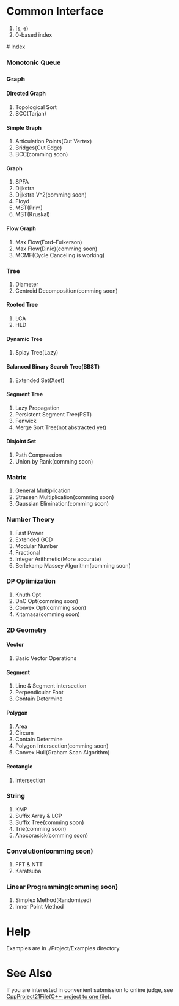 # Common Interface
<ol>
  <li>[s, e)</li>
  <li>0-based index</li>
</ol>
# Index
<h3>Monotonic Queue</h3>
<h3>Graph</h3>
  <h4>Directed Graph</h4>
    <ol><li>Topological Sort</li>
    <li>SCC(Tarjan)</li></ol>
  <h4>Simple Graph</h4>
    <ol><li>Articulation Points(Cut Vertex)</li>
    <li>Bridges(Cut Edge)</li>
    <li>BCC(comming soon)</li></ol>
  <h4>Graph</h4>
    <ol><li>SPFA</li>
    <li>Dijkstra</li>
    <li>Dijkstra V^2(comming soon)</li>
    <li>Floyd</li>
    <li>MST(Prim)</li>
    <li>MST(Kruskal)</li></ol>
  <h4>Flow Graph</h4>
    <ol><li>Max Flow(Ford–Fulkerson)</li>
    <li>Max Flow(Dinic)(comming soon)</li>
    <li>MCMF(Cycle Canceling is working)</li></ol>
<h3>Tree</h3>
  <ol><li>Diameter</li>
  <li>Centroid Decomposition(comming soon)</li></ol>
  <h4>Rooted Tree</h4>
    <ol><li>LCA</li>
    <li>HLD</li></ol>
 <h4>Dynamic Tree</h4>
    <ol><li>Splay Tree(Lazy)</li></ol>
  <h4>Balanced Binary Search Tree(BBST)</h4>
    <ol><li>Extended Set(Xset)</li></ol>
  <h4>Segment Tree</h4>
    <ol><li>Lazy Propagation</li>
    <li>Persistent Segment Tree(PST)</li>
    <li>Fenwick</li>
    <li>Merge Sort Tree(not abstracted yet)</li></ol>
  <h4>Disjoint Set</h4>
    <ol><li>Path Compression</li>
    <li>Union by Rank(comming soon)</li></ol>
<h3>Matrix</h3><ol>
  <li>General Multiplication</li>  
  <li>Strassen Multiplication(comming soon)</li>
  <li>Gaussian Elimination(comming soon)</li></ol>
<h3>Number Theory</h3><ol>
  <li>Fast Power</li>
  <li>Extended GCD</li>
  <li>Modular Number</li>
  <li>Fractional</li>
  <li>Integer Arithmetic(More accurate)</li>
  <li>Berlekamp Massey Algorithm(comming soon)</li></ol>
<h3>DP Optimization</h3>
  <ol><li>Knuth Opt</li>
  <li>DnC Opt(comming soon)</li>
  <li>Convex Opt(comming soon)</li>
  <li>Kitamasa(comming soon)</li></ol>
<h3>2D Geometry</h3>
  <h4>Vector</h4><ol>
    <li>Basic Vector Operations</li>
  </ol>
  <h4>Segment</h4><ol>
    <li>Line & Segment intersection</li>
    <li>Perpendicular Foot</li>
    <li>Contain Determine</li>
  </ol>
  <h4>Polygon</h4><ol>
    <li>Area</li>
    <li>Circum</li>
    <li>Contain Determine</li>
    <li>Polygon Intersection(comming soon)</li>
    <li>Convex Hull(Graham Scan Algorithm)</li>
  </ol>
  <h4>Rectangle</h4><ol>
    <li>Intersection</li>
  </ol>
<h3>String</h3>
  <ol><li>KMP</li>
  <li>Suffix Array & LCP</li>
  <li>Suffix Tree(comming soon)</li>
  <li>Trie(comming soon)</li>
  <li>Ahocorasick(comming soon)</li></ol>
<h3>Convolution(comming soon)</h3><ol>
  <li>FFT & NTT</li>
  <li>Karatsuba</li>
</ol>
<h3>Linear Programming(comming soon)</h3>
  <ol><li>Simplex Method(Randomized)</li>
  <li>Inner Point Method</li></ol>

# Help
Examples are in ./Project/Examples directory.

# See Also
If you are interested in convenient submission to online judge, see <a href="https://github.com/Lobo-Prix/CppProject21File">CppProject21File(C++ project to one file)</a>.
